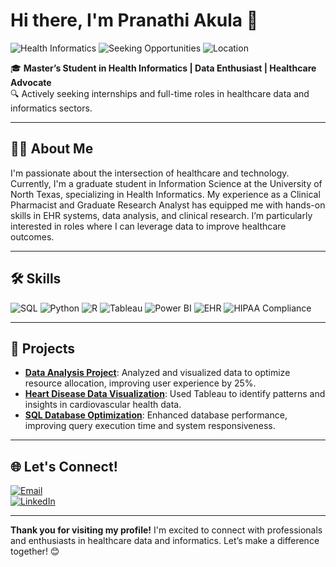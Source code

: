 # Hi there, I'm Pranathi Akula 👋

![Health Informatics](https://img.shields.io/badge/Field-Health%20Informatics-blue)
![Seeking Opportunities](https://img.shields.io/badge/Looking%20for-Internships%20%7C%20Full--time-brightgreen)
![Location](https://img.shields.io/badge/Location-Denton%2C%20TX-orange)

🎓 **Master’s Student in Health Informatics | Data Enthusiast | Healthcare Advocate**  
🔍 Actively seeking internships and full-time roles in healthcare data and informatics sectors.

---

## 👩‍💻 About Me
I'm passionate about the intersection of healthcare and technology. Currently, I'm a graduate student in Information Science at the University of North Texas, specializing in Health Informatics. My experience as a Clinical Pharmacist and Graduate Research Analyst has equipped me with hands-on skills in EHR systems, data analysis, and clinical research. I’m particularly interested in roles where I can leverage data to improve healthcare outcomes.

---

## 🛠 Skills

![SQL](https://img.shields.io/badge/SQL-Intermediate-blue?logo=sql)
![Python](https://img.shields.io/badge/Python-Advanced-blue?logo=python)
![R](https://img.shields.io/badge/R-Intermediate-blue?logo=r)
![Tableau](https://img.shields.io/badge/Tableau-Expert-orange?logo=tableau)
![Power BI](https://img.shields.io/badge/Power%20BI-Expert-orange?logo=powerbi)
![EHR](https://img.shields.io/badge/EHR%20Systems-Experienced-brightgreen)
![HIPAA Compliance](https://img.shields.io/badge/HIPAA%20Compliance-Knowledgeable-green)

---

## 📝 Projects

- **[Data Analysis Project](#)**: Analyzed and visualized data to optimize resource allocation, improving user experience by 25%.
- **[Heart Disease Data Visualization](#)**: Used Tableau to identify patterns and insights in cardiovascular health data.
- **[SQL Database Optimization](#)**: Enhanced database performance, improving query execution time and system responsiveness.

---

## 🌐 Let's Connect!

[![Email](https://img.shields.io/badge/Email-pranathiakula.career%40gmail.com-red?logo=gmail&logoColor=white)](mailto:pranathiakula.career@gmail.com)  
[![LinkedIn](https://img.shields.io/badge/LinkedIn-Connect-blue?logo=linkedin)](https://www.linkedin.com/in/pranathiakula2000/)

---

**Thank you for visiting my profile!** I'm excited to connect with professionals and enthusiasts in healthcare data and informatics. Let’s make a difference together! 😊


<!--
**pranathiakula8/pranathiakula8** is a ✨ _special_ ✨ repository because its `README.md` (this file) appears on your GitHub profile.

Here are some ideas to get you started:

- 🔭 I’m currently working on ...
- 🌱 I’m currently learning ...
- 👯 I’m looking to collaborate on ...
- 🤔 I’m looking for help with ...
- 💬 Ask me about ...
- 📫 How to reach me: ...
- 😄 Pronouns: ...
- ⚡ Fun fact: ...
-->
